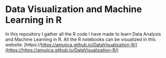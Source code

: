 # Data Visualization and Machine Learning in R

In this repository I gather all the R code I have made to learn Data Analysis and Machine Learning in R. All the R notebooks can be visualized in this website: [https://https://amujica.github.io/DataVisualization-R/](https://https://amujica.github.io/DataVisualization-R/)
